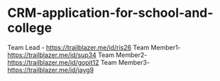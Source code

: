 # CRM-application-for-school-and-college
Team Lead - https://trailblazer.me/id/ris26
Team Member1-https://trailblazer.me/id/sup34
Team Member2-https://trailblazer.me/id/gopit12
Team Member3-https://trailblazer.me/id/jayg9
